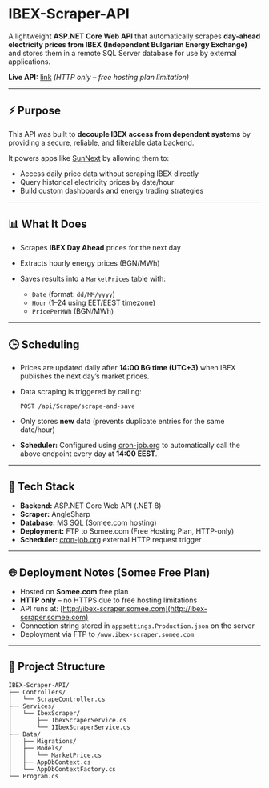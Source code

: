 # IBEX-Scraper-API

A lightweight **ASP.NET Core Web API** that automatically scrapes **day-ahead electricity prices from IBEX (Independent Bulgarian Energy Exchange)** and stores them in a remote SQL Server database for use by external applications.

**Live API:** [link](http://ibex-scraper.somee.com/swagger/index.html) *(HTTP only – free hosting plan limitation)*

---

## ⚡ Purpose

This API was built to **decouple IBEX access from dependent systems** by providing a secure, reliable, and filterable data backend.

It powers apps like [SunNext](https://github.com/JacksonJS12/SunNext) by allowing them to:

* Access daily price data without scraping IBEX directly
* Query historical electricity prices by date/hour
* Build custom dashboards and energy trading strategies

---

## 📊 What It Does

* Scrapes **IBEX Day Ahead** prices for the next day
* Extracts hourly energy prices (BGN/MWh)
* Saves results into a `MarketPrices` table with:

  * `Date` (format: `dd/MM/yyyy`)
  * `Hour` (1–24 using EET/EEST timezone)
  * `PricePerMWh` (BGN/MWh)

---

## 🕒 Scheduling

* Prices are updated daily after **14:00 BG time (UTC+3)** when IBEX publishes the next day’s market prices.
* Data scraping is triggered by calling:

  ```
  POST /api/Scrape/scrape-and-save
  ```
* Only stores **new** data (prevents duplicate entries for the same date/hour)
* **Scheduler:** Configured using [cron-job.org](https://cron-job.org) to automatically call the above endpoint every day at **14:00 EEST**.

---

## 🧱 Tech Stack

* **Backend:** ASP.NET Core Web API (.NET 8)
* **Scraper:** AngleSharp
* **Database:** MS SQL (Somee.com hosting)
* **Deployment:** FTP to Somee.com (Free Hosting Plan, HTTP-only)
* **Scheduler:** [cron-job.org](https://cron-job.org) external HTTP request trigger

---

## 🌐 Deployment Notes (Somee Free Plan)

* Hosted on **Somee.com** free plan
* **HTTP only** – no HTTPS due to free hosting limitations
* API runs at: [http://ibex-scraper.somee.com](http://ibex-scraper.somee.com)
* Connection string stored in `appsettings.Production.json` on the server
* Deployment via FTP to `/www.ibex-scraper.somee.com`

---

## 📁 Project Structure

```
IBEX-Scraper-API/
├── Controllers/
│   └── ScrapeController.cs
├── Services/
│   └── IbexScraper/
│       ├── IbexScraperService.cs
│       └── IIbexScraperService.cs
├── Data/
│   ├── Migrations/
│   ├── Models/
│   │   └── MarketPrice.cs
│   ├── AppDbContext.cs
│   └── AppDbContextFactory.cs
└── Program.cs
```

